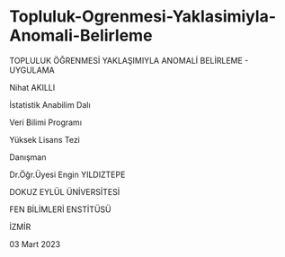 # Topluluk-Ogrenmesi-Yaklasimiyla-Anomali-Belirleme

TOPLULUK ÖĞRENMESİ YAKLAŞIMIYLA ANOMALİ BELİRLEME - UYGULAMA 

Nihat AKILLI

İstatistik Anabilim Dalı

Veri Bilimi Programı

Yüksek Lisans Tezi

Danışman

Dr.Öğr.Üyesi Engin YILDIZTEPE

DOKUZ EYLÜL ÜNİVERSİTESİ

FEN BİLİMLERİ ENSTİTÜSÜ

İZMİR

03 Mart 2023


